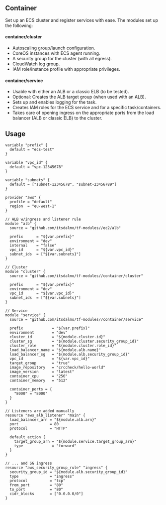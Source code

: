 ## Container

Set up an ECS cluster and register services with ease. The modules set up the following:

#### container/cluster

- Autoscaling group/launch configuration.
- CoreOS instances with ECS agent running.
- A security group for the cluster (with all egress).
- CloudWatch log group.
- IAM role/instance profile with appropriate privileges.

#### container/service

- Usable with either an ALB or a classic ELB (to be tested).
- Optional: Creates the ALB target group (when used with an ALB).
- Sets up and enables logging for the task.
- Creates IAM roles for the ECS service and for a specific task/containers.
- Takes care of opening ingress on the appropriate ports from the load balancer (ALB or classic ELB) to the cluster.

## Usage

```hcl
variable "prefix" {
  default = "ecs-test"
}

variable "vpc_id" {
  default = "vpc-12345678"
}

variable "subnets" {
  default = ["subnet-12345678", "subnet-23456789"]
}

provider "aws" {
  profile = "default"
  region  = "eu-west-1"
}

// ALB w/ingress and listener rule
module "alb" {
  source = "github.com/itsdalmo/tf-modules//ec2/alb"

  prefix      = "${var.prefix}"
  environment = "dev"
  internal    = "false"
  vpc_id      = "${var.vpc_id}"
  subnet_ids  = ["${var.subnets}"]
}

// Cluster
module "cluster" {
  source = "github.com/itsdalmo/tf-modules//container/cluster"

  prefix      = "${var.prefix}"
  environment = "dev"
  vpc_id      = "${var.vpc_id}"
  subnet_ids  = ["${var.subnets}"]
}

// Service
module "service" {
  source = "github.com/itsdalmo/tf-modules//container/service"

  prefix             = "${var.prefix}"
  environment        = "dev"
  cluster_id         = "${module.cluster.id}"
  cluster_sg         = "${module.cluster.security_group_id}"
  cluster_role       = "${module.cluster.role_id}"
  load_balancer_name = "${module.alb.name}"
  load_balancer_sg   = "${module.alb.security_group_id}"
  vpc_id             = "${var.vpc_id}"
  target_group       = "true"
  image_repository   = "crccheck/hello-world"
  image_version      = "latest"
  container_cpu      = "256"
  container_memory   = "512"

  container_ports = {
    "8000" = "8000"
  }
}

// Listeners are added manually
resource "aws_alb_listener" "main" {
  load_balancer_arn = "${module.alb.arn}"
  port              = 80
  protocol          = "HTTP"

  default_action {
    target_group_arn = "${module.service.target_group_arn}"
    type             = "forward"
  }
}

// ... and SG ingress
resource "aws_security_group_rule" "ingress" {
  security_group_id = "${module.alb.security_group_id}"
  type              = "ingress"
  protocol          = "tcp"
  from_port         = "80"
  to_port           = "80"
  cidr_blocks       = ["0.0.0.0/0"]
}
```
